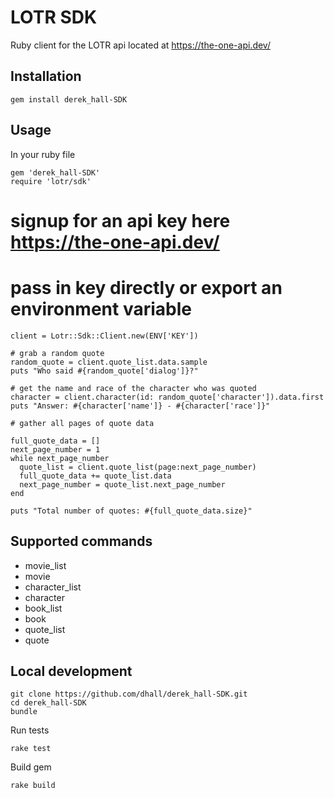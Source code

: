 
# LOTR SDK

Ruby client for the LOTR api located at https://the-one-api.dev/

## Installation
	gem install derek_hall-SDK

## Usage
In your ruby file

	gem 'derek_hall-SDK'
	require 'lotr/sdk'

  # signup for an api key here https://the-one-api.dev/
  # pass in key directly or export an environment variable
	client = Lotr::Sdk::Client.new(ENV['KEY'])

	# grab a random quote
	random_quote = client.quote_list.data.sample
	puts "Who said #{random_quote['dialog']}?"

	# get the name and race of the character who was quoted
	character = client.character(id: random_quote['character']).data.first
	puts "Answer: #{character['name']} - #{character['race']}"

	# gather all pages of quote data

	full_quote_data = []
	next_page_number = 1
	while next_page_number
	  quote_list = client.quote_list(page:next_page_number)
	  full_quote_data += quote_list.data
	  next_page_number = quote_list.next_page_number
	end

	puts "Total number of quotes: #{full_quote_data.size}"

## Supported commands

* movie_list
* movie
* character_list
* character
* book_list
* book
* quote_list
* quote

## Local development
	git clone https://github.com/dhall/derek_hall-SDK.git
	cd derek_hall-SDK
	bundle

Run tests

	rake test

Build gem

	rake build
